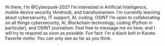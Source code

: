 Hi there, I’m @Cyberpunk-2027
I’m interested in Artificial Intelligence, mobile device security (Android), and transhumanism.
I’m currently learning about cybersecurity, IT support, AI, coding, OSINT
I’m open to collaborating on all things cybersecurity, AI, Blockchain technology, coding (Python in particular), and OSINT journalism.
Feel free to message me on here, and I will try to respond as soon as possible.
Fun fact: I'm a black belt in Karate.
Favorite motto: You can only see as far as you think.
